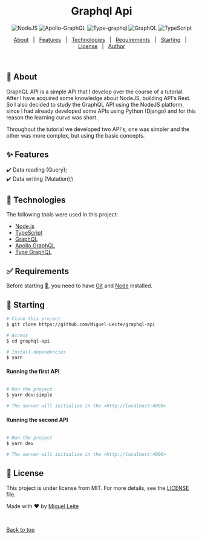 <h1 align="center">Graphql Api</h1>

<span align="center">

![NodeJS](https://img.shields.io/badge/node.js-6DA55F?style=for-the-badge&logo=node.js&logoColor=white)
![Apollo-GraphQL](https://img.shields.io/badge/-ApolloGraphQL-311C87?style=for-the-badge&logo=apollo-graphql)
![Type-graphql](https://img.shields.io/badge/-TypeGraphQL-%23C04392?style=for-the-badge)
![GraphQL](https://img.shields.io/badge/-GraphQL-E10098?style=for-the-badge&logo=graphql&logoColor=white)
![TypeScript](https://img.shields.io/badge/typescript-%23007ACC.svg?style=for-the-badge&logo=typescript&logoColor=white)

</span>

<!-- Status -->

<!-- <h4 align="center"> 
	🚧  Graphql Api 🚀 Under construction...  🚧
</h4> 

<hr> -->

<p align="center">
  <a href="#dart-about">About</a> &#xa0; | &#xa0; 
  <a href="#sparkles-features">Features</a> &#xa0; | &#xa0;
  <a href="#rocket-technologies">Technologies</a> &#xa0; | &#xa0;
  <a href="#white_check_mark-requirements">Requirements</a> &#xa0; | &#xa0;
  <a href="#checkered_flag-starting">Starting</a> &#xa0; | &#xa0;
  <a href="#memo-license">License</a> &#xa0; | &#xa0;
  <a href="https://github.com/Miguel-Leite" target="_blank">Author</a>
</p>

<br>

## :dart: About ##

GraphQL API is a simple API that I develop over the course of a tutorial. After I have acquired some knowledge about NodeJS, building API's Rest. So I also decided to study the GraphQL API using the NodeJS platform, since I had already developed some APIs using Python (Django) and for this reason the learning curve was short.

Throughout the tutorial we developed two API's, one was simpler and the other was more complex, but using the basic concepts.


## :sparkles: Features ##

:heavy_check_mark: Data reading (Query);\
:heavy_check_mark: Data writing (Mutation);\

## :rocket: Technologies ##

The following tools were used in this project:

- [Node.js](https://nodejs.org/en/)
- [TypeScript](https://www.typescriptlang.org/)
- [GraphQL](https://graphql.org/)
- [Apollo GraphQL](https://www.apollographql.com/)
- [Type GraphQL](https://typegraphql.com/)

## :white_check_mark: Requirements ##

Before starting :checkered_flag:, you need to have [Git](https://git-scm.com) and [Node](https://nodejs.org/en/) installed.

## :checkered_flag: Starting ##

```bash
# Clone this project
$ git clone https://github.com/Miguel-Leite/graphql-api

# Access
$ cd graphql-api

# Install dependencies
$ yarn

```

#### Running the first API

```bash

# Run the project
$ yarn dev:simple

# The server will initialize in the <http://localhost:4000>
```

#### Running the second API

```bash

# Run the project
$ yarn dev

# The server will initialize in the <http://localhost:4000>
```


## :memo: License ##

This project is under license from MIT. For more details, see the [LICENSE](LICENSE.md) file.


Made with :heart: by <a href="https://github.com/Miguel-Leite" target="_blank">Miguel Leite</a>

&#xa0;

<a href="#top">Back to top</a>
